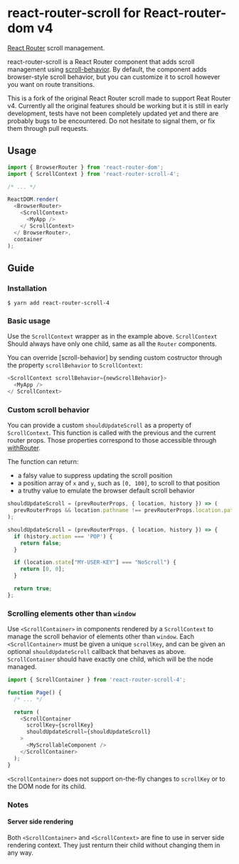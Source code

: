 # react-router-scroll for React-router-dom v4

[React Router](https://github.com/reactjs/react-router) scroll management.

react-router-scroll is a React Router component that adds scroll management using [scroll-behavior](https://github.com/taion/scroll-behavior). By default, the component adds browser-style scroll behavior, but you can customize it to scroll however you want on route transitions.

This is a fork of the original React Router scroll made to support Reat Router v4. Currently all the original features should be working but it is still in early development, tests have not been completely updated yet and there are probably bugs to be encountered. Do not hesitate to signal them, or fix them through pull requests.

## Usage

```js
import { BrowserRouter } from 'react-router-dom';
import { ScrollContext } from 'react-router-scroll-4';

/* ... */

ReactDOM.render(
  <BrowserRouter>
    <ScrollContext>
      <MyApp />
    </ ScrollContext>
  </ BrowserRouter>,
  container
);
```

## Guide

### Installation

```shell
$ yarn add react-router-scroll-4
```

### Basic usage

Use the `ScrollContext` wrapper as in the example above. `ScrollContext` Should always have only one child, same as all the `Router` components.

You can override [scroll-behavior] by sending custom costructor through the property `scrollBehavior` to `ScrollContext`:

```js
<ScrollContext scrollBehavior={newScrollBehavior}>
  <MyApp />
</ ScrollContext>
```

### Custom scroll behavior

You can provide a custom `shouldUpdateScroll` as a property of `ScrollContext`. This function is called with the previous and the current router props. Those properties correspond to those accessible through [withRouter](https://reacttraining.com/react-router/web/api/withRouter).

The function can return:

- a falsy value to suppress updating the scroll position
- a position array of `x` and `y`, such as `[0, 100]`, to scroll to that position
- a truthy value to emulate the browser default scroll behavior

```js
shouldUpdateScroll = (prevRouterProps, { location, history }) => (
  prevRouterProps && location.pathname !== prevRouterProps.location.pathname
);

shouldUpdateScroll = (prevRouterProps, { location, history }) => {
  if (history.action === 'POP') {
    return false;
  }

  if (location.state["MY-USER-KEY"] === "NoScroll") {
    return [0, 0];
  }

  return true;
};
```

### Scrolling elements other than `window`

Use `<ScrollContainer>` in components rendered by a `ScrollContext` to manage the scroll behavior of elements other than `window`. Each `<ScrollContainer>` must be given a unique `scrollKey`, and can be given an optional `shouldUpdateScroll` callback that behaves as above. `ScrollContainer` should have exactly one child, which will be the node managed.

```js
import { ScrollContainer } from 'react-router-scroll-4';

function Page() {
  /* ... */

  return (
    <ScrollContainer
      scrollKey={scrollKey}
      shouldUpdateScroll={shouldUpdateScroll}
    >
      <MyScrollableComponent />
    </ScrollContainer>
  );
}
```

`<ScrollContainer>` does not support on-the-fly changes to `scrollKey` or to the DOM node for its child.

### Notes

#### Server side rendering

Both `<ScrollContainer>`  and `<ScrollContext>` are fine to use in server side rendering context. They just renturn their child without changing them in any way.
